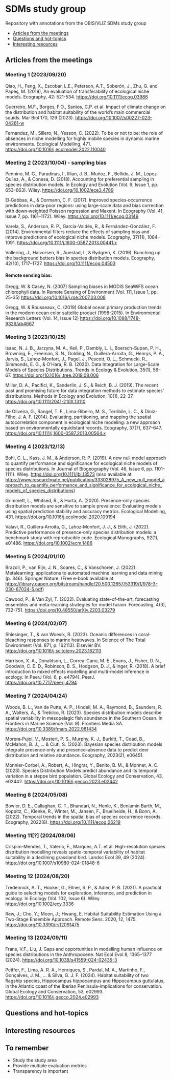 # SDMs study group
Repository with annotations from the OBIS/VLIZ SDMs study group

- [Articles from the meetings](#articles-from-the-meetings)
- [Questions and hot-topics](#questions-and-hot-topics)
- [Interesting resources](#interesting-resources)

## Articles from the meetings

### Meeting 1 (2023/09/20)

Qiao, H., Feng, X., Escobar, L.E., Peterson, A.T., Soberón, J., Zhu, G. and Papeş, M. (2019), An evaluation of transferability of ecological niche models. Ecography, 42: 521-534. https://doi.org/10.1111/ecog.03986

Guerreiro, M.F., Borges, F.O., Santos, C.P. et al. Impact of climate change on the distribution and habitat suitability of the world’s main commercial squids. Mar Biol 170, 129 (2023). https://doi.org/10.1007/s00227-023-04261-w

Fernandez, M., Sillero, N., Yesson, C. (2022). To be or not to be: the role of absences in niche modelling for highly mobile species in dynamic marine environments. Ecological Modelling, 471. https://doi.org/10.1016/j.ecolmodel.2022.110040

### Meeting 2 (2023/10/04) - sampling bias

Pennino, M. G., Paradinas, I., Illian, J. B., Muñoz, F., Bellido, J. M., López‐Quílez, A., & Conesa, D. (2018). Accounting for preferential sampling in species distribution models. In Ecology and Evolution (Vol. 9, Issue 1, pp. 653–663). Wiley. https://doi.org/10.1002/ece3.4789

El‐Gabbas, A., & Dormann, C. F. (2017). Improved species‐occurrence predictions in data‐poor regions: using large‐scale data and bias correction with down‐weighted Poisson regression and Maxent. In Ecography (Vol. 41, Issue 7, pp. 1161–1172). Wiley. https://doi.org/10.1111/ecog.03149

Varela, S., Anderson, R. P., García-Valdés, R., & Fernández-González, F. (2014). Environmental filters reduce the effects of sampling bias and improve predictions of ecological niche models. Ecography, 37(11), 1084–1091. https://doi.org/10.1111/j.1600-0587.2013.00441.x

Vollering, J., Halvorsen, R., Auestad, I., & Rydgren, K. (2019). Bunching up the background betters bias in species distribution models. Ecography, 42(10), 1717–1727. https://doi.org/10.1111/ecog.04503

#### Remote sensing bias:
Gregg, W. & Casey, N. (2007) Sampling biases in MODIS SeaWiFS ocean chlorophyll data. In Remote Sensing of Environment (Vol. 111, Issue 1, pp. 25-35)
https://doi.org/10.1016/j.rse.2007.03.008

Gregg, W. & Rousseaux, C. (2019) Global ocean primary production trends in the modern ocean color sattelite product (1998-2015). In Environmental Research Letters (Vol. 14, Issue 12)
https://doi.org/10.1088/1748-9326/ab4667

### Meeting 3 (2023/10/25)

Isaac, N. J. B., Jarzyna, M. A., Keil, P., Dambly, L. I., Boersch-Supan, P. H., Browning, E., Freeman, S. N., Golding, N., Guillera-Arroita, G., Henrys, P. A., Jarvis, S., Lahoz-Monfort, J., Pagel, J., Pescott, O. L., Schmucki, R., Simmonds, E. G., & O’Hara, R. B. (2020). Data Integration for Large-Scale Models of Species Distributions. Trends in Ecology & Evolution, 35(1), 56–67. https://doi.org/10.1016/j.tree.2019.08.006

Miller, D. A., Pacifici, K., Sanderlin, J. S., & Reich, B. J. (2019). The recent past and promising future for data integration methods to estimate species’ distributions. Methods in Ecology and Evolution, 10(1), 22-37. https://doi.org/10.1111/2041-210X.13110

de Oliveira, G., Rangel, T. F., Lima-Ribeiro, M. S., Terribile, L. C., & Diniz-Filho, J. A. F. (2014). Evaluating, partitioning, and mapping the spatial autocorrelation component in ecological niche modeling: a new approach based on environmentally equidistant records. Ecography, 37(7), 637–647. https://doi.org/10.1111/j.1600-0587.2013.00564.x

### Meeting 4 (2023/12/13)

Bohl, C. L., Kass, J. M., & Anderson, R. P. (2019). A new null model approach to quantify performance and significance for ecological niche models of species distributions. In Journal of Biogeography (Vol. 46, Issue 6, pp. 1101–1111). Wiley. https://doi.org/10.1111/jbi.13573 (also available at https://www.researchgate.net/publication/333028975_A_new_null_model_approach_to_quantify_performance_and_significance_for_ecological_niche_models_of_species_distributions)

Grimmett, L., Whitsed, R., & Horta, A. (2020). Presence-only species distribution models are sensitive to sample prevalence: Evaluating models using spatial prediction stability and accuracy metrics. Ecological Modelling, 431. https://doi.org/10.1016/j.ecolmodel.2020.109194

Valavi, R., Guillera‐Arroita, G., Lahoz‐Monfort, J. J., & Elith, J. (2022). Predictive performance of presence‐only species distribution models: a benchmark study with reproducible code. Ecological Monographs, 92(1), e01486.
https://doi.org/10.1002/ecm.1486

### Meeting 5 (2024/01/10)
Brazdil, P., van Rijn, J. N., Soares, C., & Vanschoren, J. (2022). Metalearning: applications to automated machine learning and data mining (p. 346). Springer Nature. (Free e-book available at https://library.oapen.org/bitstream/handle/20.500.12657/53319/1/978-3-030-67024-5.pdf)

Cawood, P., & Van Zyl, T. (2022). Evaluating state-of-the-art, forecasting ensembles and meta-learning strategies for model fusion. Forecasting, 4(3), 732-751. https://doi.org/10.48550/arXiv.2203.03279

### Meeting 6 (2024/02/07)
Shlesinger, T., & van Woesik, R. (2023). Oceanic differences in coral-bleaching responses to marine heatwaves. In Science of The Total Environment (Vol. 871, p. 162113). Elsevier BV. https://doi.org/10.1016/j.scitotenv.2023.162113

Harrison, X. A., Donaldson, L., Correa-Cano, M. E., Evans, J., Fisher, D. N., Goodwin, C. E. D., Robinson, B. S., Hodgson, D. J., & Inger, R. (2018). A brief introduction to mixed effects modelling and multi-model inference in ecology. In PeerJ (Vol. 6, p. e4794). PeerJ. https://doi.org/10.7717/peerj.4794

### Meeting 7 (2024/04/24)

Woods, B. L., Van de Putte, A. P., Hindell, M. A., Raymond, B., Saunders, R. A., Walters, A., & Trebilco, R. (2023). Species distribution models describe spatial variability in mesopelagic fish abundance in the Southern Ocean. In Frontiers in Marine Science (Vol. 9). Frontiers Media SA. https://doi.org/10.3389/fmars.2022.981434

Morera‐Pujol, V., Mostert, P. S., Murphy, K. J., Burkitt, T., Coad, B., McMahon, B. J., ... & Ciuti, S. (2023). Bayesian species distribution models integrate presence‐only and presence–absence data to predict deer distribution and relative abundance. Ecography, 2023(2), e06451.

Monnier-Corbel, A., Robert, A., Hingrat, Y., Benito, B. M., & Monnet, A. C. (2023). Species Distribution Models predict abundance and its temporal variation in a steppe bird population. Global Ecology and Conservation, 43, e02442. https://doi.org/10.1016/j.gecco.2023.e02442

### Meeting 8 (2024/05/08)

Bowler, D. E., Callaghan, C. T., Bhandari, N., Henle, K., Benjamin Barth, M., Koppitz, C., Klenke, R., Winter, M., Jansen, F., Bruelheide, H., & Bonn, A. (2022). Temporal trends in the spatial bias of species occurrence records. Ecography, 2022(8). https://doi.org/10.1111/ecog.06219

### Meeting 11[?] (2024/08/06)

Crispim-Mendes, T., Valerio, F., Marques, A.T. et al. High-resolution species distribution modelling reveals spatio-temporal variability of habitat suitability in a declining grassland bird. Landsc Ecol 39, 49 (2024). https://doi.org/10.1007/s10980-024-01848-6

### Meeting 12 (2024/08/20)

Tredennick, A. T., Hooker, G., Ellner, S. P., & Adler, P. B. (2021). A practical guide to selecting models for exploration, inference, and prediction in ecology. In Ecology (Vol. 102, Issue 6). Wiley. https://doi.org/10.1002/ecy.3336

Rew, J.; Cho, Y.; Moon, J.; Hwang, E. Habitat Suitability Estimation Using a Two-Stage Ensemble Approach. Remote Sens. 2020, 12, 1475. https://doi.org/10.3390/rs12091475

### Meeting 13 (2024/09/11)

Frans, V.F., Liu, J. Gaps and opportunities in modelling human influence on species distributions in the Anthropocene. Nat Ecol Evol 8, 1365–1377 (2024). https://doi.org/10.1038/s41559-024-02435-3

Peiffer, F., Lima, A. R. A., Henriques, S., Pardal, M. A., Martinho, F., Gonçalves, J. M., ... & Silva, G. J. F. (2024). Habitat suitability of two flagship species, Hippocampus hippocampus and Hippocampus guttulatus, in the Atlantic coast of the Iberian Peninsula-implications for conservation. Global Ecology and Conservation, 53, e02993. https://doi.org/10.1016/j.gecco.2024.e02993

## Questions and hot-topics

## Interesting resources

## To remember

- Study the study area
- Provide multiple evaluation metrics
- Transparency is important

